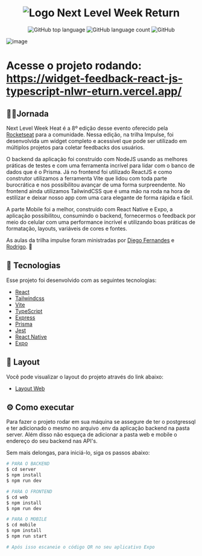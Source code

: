 <h1 align="center">
   <img src="https://user-images.githubusercontent.com/71537090/167278902-b564cc78-d48d-44e6-b4ff-120e00406ddb.png" alt="Logo Next Level Week Return" />
</h1>

<p align="center" margin-top="25px" >
  <img alt="GitHub top language" src="https://img.shields.io/github/languages/top/Azanniel/nlw-return?color=blueviolet">

  <img alt="GitHub language count" src="https://img.shields.io/github/languages/count/Azanniel/nlw-return?color=blueviolet">

  <img alt="GitHub" src="https://img.shields.io/github/license/Azanniel/nlw-return?color=blueviolet">
</p>

![image](https://user-images.githubusercontent.com/71537090/167278997-56d6c6a9-e477-4910-b512-23feb2fff54f.png)

# Acesse o projeto rodando: https://widget-feedback-react-js-typescript-nlwr-eturn.vercel.app/

## 🏃‍♂️Jornada

Next Level Week Heat é a 8º edição desse evento oferecido pela [Rocketseat](https://rocketseat.com.br) para a comunidade.
Nessa edição, na trilha Impulse, foi desenvolvida um widget completo e acessível que pode ser utilizado em múltiplos projetos para coletar feedbacks 
dos usuários. 

O backend da aplicação foi construído com NodeJS usando as melhores práticas de testes e com uma ferramenta incrível para lidar com o banco de dados que é o Prisma.
Já no frontend foi utilizado ReactJS e como construtor utilizamos a ferramenta Vite que lidou com toda parte burocrática e nos possibilitou avançar de uma forma
surpreendente. No frontend ainda utilizamos TailwindCSS que é uma mão na roda na hora de estilizar e deixar nosso app com uma cara elegante de forma rápida e fácil.

A parte Mobile foi a melhor, construído com React Native e Expo, a aplicação possibilitou, consumindo o backend, fornecermos o feedback por meio do celular com uma 
performance incrível e utilizando boas práticas de formatação, layouts, variáveis de cores e fontes.

As aulas da trilha impulse foram ministradas por [Diego Fernandes](https://github.com/diego3g) e [Rodrigo](https://github.com/rodrigorgtic). 🚀

## 🧪 Tecnologias

Esse projeto foi desenvolvido com as seguintes tecnologias:

- [React](https://reactjs.org)
- [Tailwindcss](https://tailwindcss.com)
- [Vite](https://vitejs.dev)
- [TypeScript](https://www.typescriptlang.org)
- [Express](https://expressjs.com/pt-br)
- [Prisma](https://www.prisma.io)
- [Jest](https://jestjs.io)
- [React Native](https://reactnative.dev/)
- [Expo](https://expo.dev/)

## 🔖 Layout

Você pode visualizar o layout do projeto através do link abaixo:

- [Layout Web](https://www.figma.com/community/file/1102912516166573468/Feedback-Widget)

## ⚙️ Como executar

Para fazer o projeto rodar em sua máquina se assegure de ter o postgressql e ter adicionado o mesmo no arquivo .env da aplicação backend na pasta server.
Além disso não esqueça de adicionar a pasta web e mobile o endereço do seu backend nas API's.

Sem mais delongas, para iniciá-lo, siga os passos abaixo:

```sh
# PARA O BACKEND
$ cd server
$ npm install
$ npm run dev
```

```sh
# PARA O FRONTEND
$ cd web
$ npm install
$ npm run dev
```

```sh
# PARA O MOBILE
$ cd mobile
$ npm install
$ npm run start

# Após isso escaneie o código QR no seu aplicativo Expo
```



